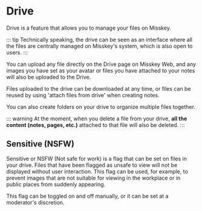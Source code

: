 # Drive

Drive is a feature that allows you to manage your files on Misskey.

::: tip
Technically speaking, the drive can be seen as an interface where all the files are centrally managed on Misskey's system, which is also open to users.
:::

You can upload any file directly on the Drive page on Misskey Web, and any images you have set as your avatar or files you have attached to your notes will also be uploaded to the Drive.

Files uploaded to the drive can be downloaded at any time, or files can be reused by using 'attach files from drive' when creating notes.

You can also create folders on your drive to organize multiple files together.

::: warning
At the moment, when you delete a file from your drive, **all the content (notes, pages, etc.)** attached to that file will also be deleted.
:::

## Sensitive (NSFW)

Sensitive or NSFW (Not safe for work) is a flag that can be set on files in your drive.
Files that have been flagged as unsafe to view will not be displayed without user interaction.
This flag can be used, for example, to prevent images that are not suitable for viewing in the workplace or in public places from suddenly appearing.

This flag can be toggled on and off manually, or it can be set at a moderator's discretion.
